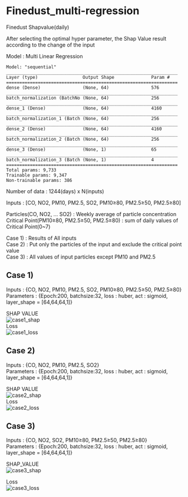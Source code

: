 # Finedust_multi-regression

Finedust Shapvalue(daily)

After selecting the optimal hyper parameter, the Shap Value result according to the change of the input

Model : Multi Linear Regression
```
Model: "sequential"
_________________________________________________________________
Layer (type)                 Output Shape              Param #   
=================================================================
dense (Dense)                (None, 64)                576       
_________________________________________________________________
batch_normalization (BatchNo (None, 64)                256       
_________________________________________________________________
dense_1 (Dense)              (None, 64)                4160      
_________________________________________________________________
batch_normalization_1 (Batch (None, 64)                256       
_________________________________________________________________
dense_2 (Dense)              (None, 64)                4160      
_________________________________________________________________
batch_normalization_2 (Batch (None, 64)                256       
_________________________________________________________________
dense_3 (Dense)              (None, 1)                 65        
_________________________________________________________________
batch_normalization_3 (Batch (None, 1)                 4         
=================================================================
Total params: 9,733
Trainable params: 9,347
Non-trainable params: 386
```
Number of data : 1244(days) x N(inputs)
   
Inputs : [CO, NO2, PM10, PM2.5, SO2, PM10≥80, PM2.5≥50, PM2.5≥80]
   
Particles(CO, NO2, ... SO2) : Weekly average of particle concentration   
Critical Point(PM10≥80, PM2.5≥50, PM2.5≥80) : sum of daily values of Critical Point(0~7)   
   
Case 1) : Results of All inputs   
Case 2) : Put only the particles of the input and exclude the critical point value   
Case 3) : All values ​​of input particles except PM10 and PM2.5   
   
## Case 1)   
Inputs : {CO, NO2, PM10, PM2.5, SO2, PM10≥80, PM2.5≥50, PM2.5≥80}   
Parameters : {Epoch:200, batchsize:32, loss : huber, act : sigmoid, layer_shape = [64,64,64,1]}

SHAP VALUE   
![case1_shap](https://user-images.githubusercontent.com/79160507/118438546-83522500-b71f-11eb-8477-16250faa7875.png)   
Loss   
![case1_loss](https://user-images.githubusercontent.com/79160507/118438581-906f1400-b71f-11eb-89ea-09d0a3f142c2.png)
   
## Case 2)   
Inputs : {CO, NO2, PM10, PM2.5, SO2}   
Parameters : {Epoch:200, batchsize:32, loss : huber, act : sigmoid, layer_shape = [64,64,64,1]}   
   
SHAP VALUE   
![case2_shap](https://user-images.githubusercontent.com/79160507/118438613-9c5ad600-b71f-11eb-9629-93214c78d809.png)   
Loss   
![case2_loss](https://user-images.githubusercontent.com/79160507/118438633-a41a7a80-b71f-11eb-9f8b-b7a4831d7cb9.png)   

## Case 3)   
Inputs : {CO, NO2, SO2, PM10≥80, PM2.5≥50, PM2.5≥80}   
Parameters : {Epoch:200, batchsize:32, loss : huber, act : sigmoid, layer_shape = [64,64,64,1]}
   
SHAP_VALUE    
![case3_shap](https://user-images.githubusercontent.com/79160507/118438679-b1d00000-b71f-11eb-9757-febc66862441.png)
   
Loss   
![case3_loss](https://user-images.githubusercontent.com/79160507/118438700-ba283b00-b71f-11eb-93e1-4e90d1f9da36.png)
